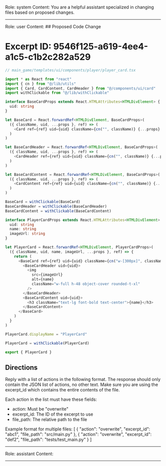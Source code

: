 Role: system
Content: You are a helpful assistant specialized in changing files based on proposed changes.
__________________
Role: user
Content: ## Proposed Code Change
# Excerpt ID: 9546f125-a619-4ee4-a1c5-c1b2c282a529
```typescript
// main_game/templates/ui/components/player/player_card.tsx

import * as React from "react"
import { cn } from "@/lib/utils"
import { Card, CardContent, CardHeader } from "@/components/ui/card"
import withClickable from "@/lib/withClickable"

interface BaseCardProps extends React.HTMLAttributes<HTMLDivElement> {
  uid: string
}

let BaseCard = React.forwardRef<HTMLDivElement, BaseCardProps>(
  ({ className, uid, ...props }, ref) => (
    <Card ref={ref} uid={uid} className={cn("", className)} {...props} />
  )
)

let BaseCardHeader = React.forwardRef<HTMLDivElement, BaseCardProps>(
  ({ className, uid, ...props }, ref) => (
    <CardHeader ref={ref} uid={uid} className={cn("", className)} {...props} />
  )
)

let BaseCardContent = React.forwardRef<HTMLDivElement, BaseCardProps>(
  ({ className, uid, ...props }, ref) => (
    <CardContent ref={ref} uid={uid} className={cn("", className)} {...props} />
  )
)

BaseCard = withClickable(BaseCard)
BaseCardHeader = withClickable(BaseCardHeader)
BaseCardContent = withClickable(BaseCardContent)

interface PlayerCardProps extends React.HTMLAttributes<HTMLDivElement> {
  uid: string
  name: string
  imageUrl: string
}

let PlayerCard = React.forwardRef<HTMLDivElement, PlayerCardProps>(
  ({ className, uid, name, imageUrl, ...props }, ref) => {
    return (
      <BaseCard ref={ref} uid={uid} className={cn("w-[300px]", className)} {...props}>
        <BaseCardHeader uid={uid}>
          <img
            src={imageUrl}
            alt={name}
            className="w-full h-48 object-cover rounded-t-xl"
          />
        </BaseCardHeader>
        <BaseCardContent uid={uid}>
          <h3 className="text-lg font-bold text-center">{name}</h3>
        </BaseCardContent>
      </BaseCard>
    )
  }
)

PlayerCard.displayName = "PlayerCard"

PlayerCard = withClickable(PlayerCard)

export { PlayerCard }
```

## Directions
Reply with a list of actions in the following format. The response should only contain the JSON list of actions, no other text.
Make sure you are using the excerpt_id which contains the entire contents of the file.

Each action in the list must have these fields:
- action: Must be "overwrite"
- excerpt_id: The ID of the excerpt to use
- file_path: The relative path to the file

Example format for multiple files:
[
    {
        "action": "overwrite",
        "excerpt_id": "abc1",
        "file_path": "src/main.py"
    },
    {
        "action": "overwrite",
        "excerpt_id": "def2",
        "file_path": "tests/test_main.py"
    }
]
__________________
Role: assistant
Content: 
__________________
